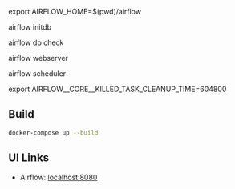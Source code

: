 
export AIRFLOW_HOME=$(pwd)/airflow

airflow initdb

airflow db check

airflow webserver

airflow scheduler

export AIRFLOW__CORE__KILLED_TASK_CLEANUP_TIME=604800

## Build

```sh
docker-compose up --build
```


## UI Links
- Airflow: [localhost:8080]()
